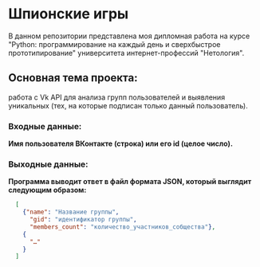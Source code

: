 # Шпионские игры

В данном репозитории представлена моя дипломная работа на курсе "Python: программирование на каждый день и сверхбыстрое прототипирование" университета интернет-профессий "Нетология". 

<h2> Основная тема проекта: </h2> работа с Vk API для анализа групп пользователей и выявления уникальных (тех, на которые подписан только данный пользователь).

<h3> Входные данные: </h3> <b> Имя пользователя ВКонтакте (строка) или его id (целое число). </b>
<h3> Выходные данные: </h3> <b> Программа выводит ответ в файл формата JSON, который выглядит следующим образом: </b>

```json
  [
    {"name": "Название группы",  
      "gid": "идентификатор группы", 
      "members_count": "количество_участников_собщества"},
    {
      "…" 
    }
  ]
 ```
  
